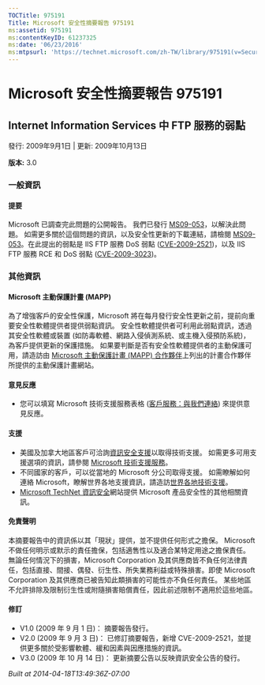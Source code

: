 ```yaml
---
TOCTitle: 975191
Title: Microsoft 安全性摘要報告 975191
ms:assetid: 975191
ms:contentKeyID: 61237325
ms:date: '06/23/2016'
ms:mtpsurl: 'https://technet.microsoft.com/zh-TW/library/975191(v=Security.10)'
---
```



Microsoft 安全性摘要報告 975191
===============================

Internet Information Services 中 FTP 服務的弱點
-----------------------------------------------

發行: 2009年9月1日 | 更新: 2009年10月13日

**版本:** 3.0

### 一般資訊

#### 提要

Microsoft 已調查完此問題的公開報告。 我們已發行 [MS09-053](http://technet.microsoft.com/security/bulletin/ms09-053)，以解決此問題。 如需更多關於這個問題的資訊，以及安全性更新的下載連結，請檢閱 [MS09-053](http://technet.microsoft.com/security/bulletin/ms09-053)。在此提出的弱點是 IIS FTP 服務 DoS 弱點 ([CVE-2009-2521](http://www.cve.mitre.org/cgi-bin/cvename.cgi?name=cve-2009-2521))，以及 IIS FTP 服務 RCE 和 DoS 弱點 ([CVE-2009-3023](http://www.cve.mitre.org/cgi-bin/cvename.cgi?name=cve-2009-3023))。

### 其他資訊

#### Microsoft 主動保護計畫 (MAPP)

為了增強客戶的安全性保護，Microsoft 將在每月發行安全性更新之前，提前向重要安全性軟體提供者提供弱點資訊。 安全性軟體提供者可利用此弱點資訊，透過其安全性軟體或裝置 (如防毒軟體、網路入侵偵測系統、或主機入侵預防系統)，為客戶提供更新的保護措施。 如果要判斷是否有安全性軟體提供者的主動保護可用，請造訪由 [Microsoft 主動保護計畫 (MAPP) 合作夥伴](http://www.microsoft.com/security/msrc/mapp/partners.mspx)上列出的計畫合作夥伴所提供的主動保護計畫網站。

#### 意見反應

-   您可以填寫 Microsoft 技術支援服務表格 ([客戶服務：與我們連絡](https://support.microsoft.com/common/survey.aspx?scid=sw;en;1257&amp;showpage=1&amp;ws=technet&amp;sd=tech)) 來提供意見反應。

#### 支援

-   美國及加拿大地區客戶可洽詢[資訊安全支援](http://go.microsoft.com/fwlink/?linkid=21131)以取得技術支援。 如需更多可用支援選項的資訊，請參閱 [Microsoft 技術支援服務](http://support.microsoft.com/)。
-   不同國家的客戶，可以從當地的 Microsoft 分公司取得支援。 如需瞭解如何連絡 Microsoft，瞭解世界各地支援資訊，請造訪[世界各地技術支援](http://go.microsoft.com/fwlink/?linkid=21155)。
-   [Microsoft TechNet 資訊安全](http://www.microsoft.com/taiwan/technet/security/default.mspx)網站提供 Microsoft 產品安全性的其他相關資訊。

#### 免責聲明

本摘要報告中的資訊係以其「現狀」提供，並不提供任何形式之擔保。 Microsoft 不做任何明示或默示的責任擔保，包括適售性以及適合某特定用途之擔保責任。 無論任何情況下的損害，Microsoft Corporation 及其供應商皆不負任何法律責任，包括直接、間接、偶發、衍生性、所失業務利益或特殊損害。即使 Microsoft Corporation 及其供應商已被告知此類損害的可能性亦不負任何責任。 某些地區不允許排除及限制衍生性或附隨損害賠償責任，因此前述限制不適用於這些地區。

#### 修訂

-   V1.0 (2009 年 9 月 1 日)： 摘要報告發行。
-   V2.0 (2009 年 9 月 3 日)： 已修訂摘要報告，新增 CVE-2009-2521，並提供更多關於受影響軟體、緩和因素與因應措施的資訊。
-   V3.0 (2009 年 10 月 14 日)： 更新摘要公告以反映資訊安全公告的發行。

*Built at 2014-04-18T13:49:36Z-07:00*
